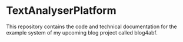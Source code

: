 # TextAnalyserPlatform
This repository contains the code and technical documentation
for the example system of my upcoming blog project called blog4abf.
